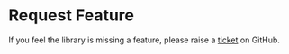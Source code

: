 # Request Feature

If you feel the library is missing a feature, please raise a [ticket](https://github.com/sandipkalola/menstrual\_cycle\_widget/issues/new?template=feature\_request.md) on GitHub.
